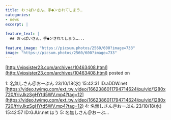 ```yaml
---
title: おっぱいさん、手●ンされてしまう…
categories:
- news
excerpt: |
  
feature_text: |
  ## おっぱいさん、手●ンされてしまう…...
  
feature_image: "https://picsum.photos/2560/600?image=733"
image: "https://picsum.photos/2560/600?image=733"
---
```


[http://vipsister23.com/archives/10463408.html](http://vipsister23.com/archives/10463408.html)
posted on 

<!--more-->

1: 名無しさん＠おーぷん 23/10/18(水) 15:42:31 ID:aDDW.net [https://video.twimg.com/ext_tw_video/1662386011794714624/pu/vid/1280x720/frivJkzSgHYtd5WV.mp4?tag=12](https://video.twimg.com/ext_tw_video/1662386011794714624/pu/vid/1280x720/frivJkzSgHYtd5WV.mp4?tag=12) 4: 名無しさん＠おーぷん 23/10/18(水) 15:42:57 ID:GJUr.net ほう 5: 名無しさん＠おーぷ...
